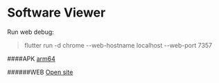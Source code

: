 # Software Viewer

Run web debug:
> flutter run -d chrome --web-hostname localhost --web-port 7357




####APK
[arm64](https://github.com/d3c6e1/softwareviewer/blob/master/release/apk/app-arm64-v8a-release.apk?raw=true)


######WEB
[Open site](https://d3c6e1.github.io/softwareviewer/release/web)